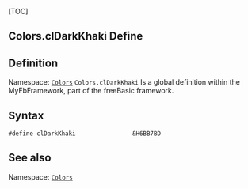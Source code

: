 [TOC]
## Colors.clDarkKhaki Define

## Definition
Namespace: [`Colors`](Colors.md)
`Colors.clDarkKhaki` Is a global definition within the MyFbFramework, part of the freeBasic framework.
## Syntax

```freeBasic
#define clDarkKhaki                &H6BB7BD
```

## See also
Namespace: [`Colors`](Colors.md)

